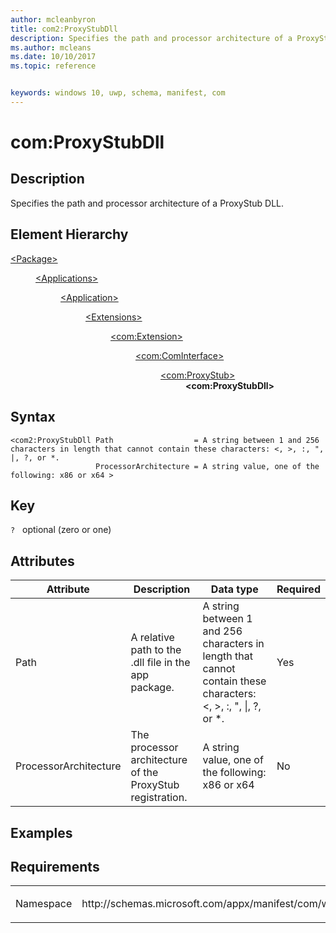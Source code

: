 ```yaml
---
author: mcleanbyron
title: com2:ProxyStubDll
description: Specifies the path and processor architecture of a ProxyStub DLL.
ms.author: mcleans
ms.date: 10/10/2017
ms.topic: reference


keywords: windows 10, uwp, schema, manifest, com
---
```



# com:ProxyStubDll

## Description
Specifies the path and processor architecture of a ProxyStub DLL.

## Element Hierarchy
<dl>
<dt><a href="element-package.md">&lt;Package&gt;</a></dt>
<dd>
<dl>
<dt><a href="element-applications.md">&lt;Applications&gt;</a></dt>
<dd>
<dl>
<dt><a href="element-application.md">&lt;Application&gt;</a></dt>
<dd>
<dl>
<dt><a href="element-1-extensions.md">&lt;Extensions&gt;</a></dt>
<dd>
<dl>
<dt><a href="element-com-extension.md">&lt;com:Extension&gt;</a></dt>
<dd>
<dl>
<dt><a href="element-com-cominterface.md">&lt;com:ComInterface&gt;</a></dt>
<dd>
<dl>
<dt><a href="element-com-proxystub.md">&lt;com:ProxyStub&gt;</a></dt>
<dd><b>&lt;com:ProxyStubDll&gt;</b></dd>
</dl>
</dd>
</dl>
</dd>
</dl>
</dd>
</dl>
</dd>
</dl>
</dd>
</dl>
</dd>
</dl>


## Syntax
```syntax
<com2:ProxyStubDll Path                  = A string between 1 and 256 characters in length that cannot contain these characters: <, >, :, ", |, ?, or *.
                   ProcessorArchitecture = A string value, one of the following: x86 or x64 >
```

## Key
`?`    optional (zero or one)  

## Attributes

| Attribute | Description | Data type | Required |
|-----------|-------------|-----------|----------|
| Path | A relative path to the .dll file in the app package. | A string between 1 and 256 characters in length that cannot contain these characters: &lt;, &gt;, :, ", &#124;, ?, or *. | Yes |
| ProcessorArchitecture | The processor architecture of the ProxyStub registration. | A string value, one of the following: x86 or x64 | No |

## Examples

## Requirements
<table>
<colgroup>
<col width="50%" />
<col width="50%" />
</colgroup>
<tbody>
<tr class="odd">
<td><p>Namespace</p></td>
<td><p>http://schemas.microsoft.com/appx/manifest/com/windows10/2</p></td>
</tr>
</tbody>
</table>